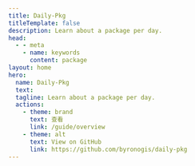 ```yaml
---
title: Daily-Pkg
titleTemplate: false
description: Learn about a package per day.
head:
  - - meta
    - name: keywords
      content: package
layout: home
hero:
  name: Daily-Pkg
  text: 
  tagline: Learn about a package per day.
  actions:
    - theme: brand
      text: 查看
      link: /guide/overview
    - theme: alt
      text: View on GitHub
      link: https://github.com/byronogis/daily-pkg
---
```

